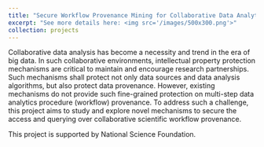 ```yaml
---
title: "Secure Workflow Provenance Mining for Collaborative Data Analytics"
excerpt: "See more details here: <img src='/images/500x300.png'>"
collection: projects
---
```


Collaborative data analysis has become a necessity and trend in the era of big data. In such collaborative environments, intellectual property protection mechanisms are critical to maintain and encourage research partnerships. Such mechanisms shall protect not only data sources and data analysis algorithms, but also protect data provenance. However, existing mechanisms do not provide such fine-grained protection on multi-step data analytics procedure (workflow) provenance. To address such a challenge, this project aims to study and explore novel mechanisms to secure the access and querying over collaborative scientific workflow provenance.

This project is supported by National Science Foundation.
